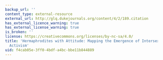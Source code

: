 ```yaml
---
backup_url: ''
content_type: external-resource
external_url: http://glq.dukejournals.org/content/4/2/189.citation
has_external_licence_warning: true
has_external_license_warning: true
is_broken: ''
license: https://creativecommons.org/licenses/by-nc-sa/4.0/
title: 'Hermaphrodites with Attitude: Mapping the Emergence of Intersex Political
  Activism'
uid: f4cab05e-3ff0-4bdf-a4bc-bbe11b844889
---
```

